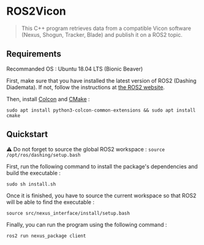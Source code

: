 # ROS2Vicon

> This C++ program retrieves data from a compatible Vicon software (Nexus, Shogun, Tracker, Blade) and publish it on a ROS2 topic.

## Requirements

Recommanded OS : Ubuntu 18.04 LTS (Bionic Beaver)

First, make sure that you have installed the latest version of ROS2 (Dashing Diademata).
If not, follow the instructions at [the ROS2 website](https://index.ros.org/doc/ros2/Installation/Dashing/).

Then, install [Colcon](https://colcon.readthedocs.io/en/released/index.html) and [CMake](https://cmake.org/) :

`sudo apt install python3-colcon-common-extensions && sudo apt install cmake`

## Quickstart

:warning: Do not forget to source the global ROS2 workspace : `source /opt/ros/dashing/setup.bash`

First, run the following command to install the package's dependencies and build the executable :

`sudo sh install.sh`

Once it is finished, you have to source the current workspace so that ROS2 will be able to find the executable :

`source src/nexus_interface/install/setup.bash`

Finally, you can run the program using the following command :

`ros2 run nexus_package client`
